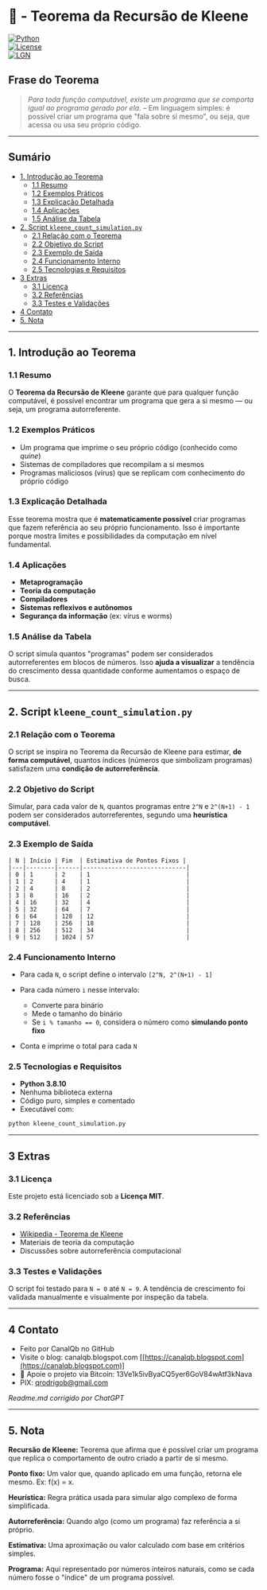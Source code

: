 # 🤖 - Teorema da Recursão de Kleene  
[![Python](https://img.shields.io/badge/Python-3.7%2B-blue.svg)](https://www.python.org/)  
[![License](https://img.shields.io/badge/license-MIT-green)](LICENSE)  
[![LGN](https://img.shields.io/badge/Teorema-Kleene-ff69b4.svg)](https://en.wikipedia.org/wiki/Kleene%27s_recursion_theorem)

## Frase do Teorema

> *Para toda função computável, existe um programa que se comporta igual ao programa gerado por ela.* – Em linguagem simples: é possível criar um programa que "fala sobre si mesmo", ou seja, que acessa ou usa seu próprio código.  

---

## Sumário

* [1. Introdução ao Teorema](#1-introdução-ao-teorema)  
  * [1.1 Resumo](#11-resumo)  
  * [1.2 Exemplos Práticos](#12-exemplos-práticos)  
  * [1.3 Explicação Detalhada](#13-explicação-detalhada)  
  * [1.4 Aplicações](#14-aplicações)  
  * [1.5 Análise da Tabela](#15-análise-da-tabela)  
* [2. Script `kleene_count_simulation.py`](#2-script-kleene_count_simulationpy)  
  * [2.1 Relação com o Teorema](#21-relação-com-o-teorema)  
  * [2.2 Objetivo do Script](#22-objetivo-do-script)  
  * [2.3 Exemplo de Saída](#23-exemplo-de-saída)  
  * [2.4 Funcionamento Interno](#24-funcionamento-interno)  
  * [2.5 Tecnologias e Requisitos](#25-tecnologias-e-requisitos)  
* [3 Extras](#3-extras)  
  * [3.1 Licença](#31-licença)  
  * [3.2 Referências](#32-referencias)  
  * [3.3 Testes e Validações](#33-testes-e-validações)  
* [4 Contato](#4-contato)  
* [5. Nota](#5-nota)

---

## 1. Introdução ao Teorema

### 1.1 Resumo  
O **Teorema da Recursão de Kleene** garante que para qualquer função computável, é possível encontrar um programa que gera a si mesmo — ou seja, um programa autorreferente.  

### 1.2 Exemplos Práticos  
- Um programa que imprime o seu próprio código (conhecido como *quine*)  
- Sistemas de compiladores que recompilam a si mesmos  
- Programas maliciosos (vírus) que se replicam com conhecimento do próprio código  

### 1.3 Explicação Detalhada  
Esse teorema mostra que é **matematicamente possível** criar programas que fazem referência ao seu próprio funcionamento. Isso é importante porque mostra limites e possibilidades da computação em nível fundamental.

### 1.4 Aplicações  
- **Metaprogramação**  
- **Teoria da computação**  
- **Compiladores**  
- **Sistemas reflexivos e autônomos**  
- **Segurança da informação** (ex: vírus e worms)  

### 1.5 Análise da Tabela  
O script simula quantos "programas" podem ser considerados autorreferentes em blocos de números. Isso **ajuda a visualizar** a tendência do crescimento dessa quantidade conforme aumentamos o espaço de busca.

---

## 2. Script `kleene_count_simulation.py`

### 2.1 Relação com o Teorema  
O script se inspira no Teorema da Recursão de Kleene para estimar, **de forma computável**, quantos índices (números que simbolizam programas) satisfazem uma **condição de autorreferência**.

### 2.2 Objetivo do Script  
Simular, para cada valor de `N`, quantos programas entre `2^N` e `2^(N+1) - 1` podem ser considerados autorreferentes, segundo uma **heurística computável**.

### 2.3 Exemplo de Saída

```text
| N | Início | Fim  | Estimativa de Pontos Fixos |
|---|--------|------|-----------------------------|
| 0 | 1      | 2    | 1                           |
| 1 | 2      | 4    | 1                           |
| 2 | 4      | 8    | 2                           |
| 3 | 8      | 16   | 2                           |
| 4 | 16     | 32   | 4                           |
| 5 | 32     | 64   | 7                           |
| 6 | 64     | 128  | 12                          |
| 7 | 128    | 256  | 18                          |
| 8 | 256    | 512  | 34                          |
| 9 | 512    | 1024 | 57                          |
````

### 2.4 Funcionamento Interno

* Para cada `N`, o script define o intervalo `[2^N, 2^(N+1) - 1]`
* Para cada número `i` nesse intervalo:

  * Converte para binário
  * Mede o tamanho do binário
  * Se `i % tamanho == 0`, considera o número como **simulando ponto fixo**
* Conta e imprime o total para cada `N`

### 2.5 Tecnologias e Requisitos

* **Python 3.8.10**
* Nenhuma biblioteca externa
* Código puro, simples e comentado
* Executável com:

```bash
python kleene_count_simulation.py
```

---

## 3 Extras

### 3.1 Licença

Este projeto está licenciado sob a **Licença MIT**.

### 3.2 Referências

* [Wikipedia - Teorema de Kleene](https://en.wikipedia.org/wiki/Kleene%27s_recursion_theorem)
* Materiais de teoria da computação
* Discussões sobre autorreferência computacional

### 3.3 Testes e Validações

O script foi testado para `N = 0` até `N = 9`. A tendência de crescimento foi validada manualmente e visualmente por inspeção da tabela.

---

## 4 Contato

* Feito por CanalQb no GitHub
* Visite o blog: canalqb.blogspot.com \[[https://canalqb.blogspot.com](https://canalqb.blogspot.com)]
* 💸 Apoie o projeto via Bitcoin: 13Ve1k5ivByaCQ5yer6GoV84wAtf3kNava
* PIX: [qrodrigob@gmail.com](mailto:qrodrigob@gmail.com)

*Readme.md corrigido por ChatGPT*

---

## 5. Nota

**Recursão de Kleene:** Teorema que afirma que é possível criar um programa que replica o comportamento de outro criado a partir de si mesmo.

**Ponto fixo:** Um valor que, quando aplicado em uma função, retorna ele mesmo. Ex: f(x) = x.

**Heurística:** Regra prática usada para simular algo complexo de forma simplificada.

**Autorreferência:** Quando algo (como um programa) faz referência a si próprio.

**Estimativa:** Uma aproximação ou valor calculado com base em critérios simples.

**Programa:** Aqui representado por números inteiros naturais, como se cada número fosse o "índice" de um programa possível.
